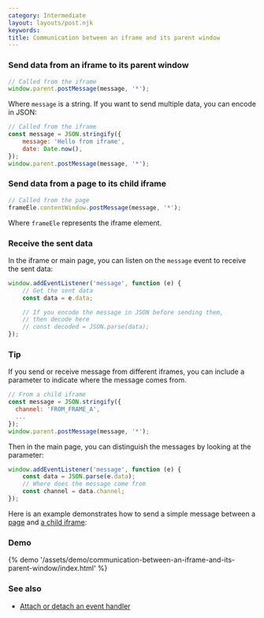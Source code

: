 ```yaml
---
category: Intermediate
layout: layouts/post.njk
keywords:
title: Communication between an iframe and its parent window
---
```


### Send data from an iframe to its parent window

```js
// Called from the iframe
window.parent.postMessage(message, '*');
```

Where `message` is a string. If you want to send multiple data, you can encode in JSON:

```js
// Called from the iframe
const message = JSON.stringify({
    message: 'Hello from iframe',
    date: Date.now(),
});
window.parent.postMessage(message, '*');
```

### Send data from a page to its child iframe

```js
// Called from the page
frameEle.contentWindow.postMessage(message, '*');
```

Where `frameEle` represents the iframe element.

### Receive the sent data

In the iframe or main page, you can listen on the `message` event to receive the sent data:

```js
window.addEventListener('message', function (e) {
    // Get the sent data
    const data = e.data;

    // If you encode the message in JSON before sending them,
    // then decode here
    // const decoded = JSON.parse(data);
});
```

### Tip

If you send or receive message from different iframes, you can include a parameter to indicate where the message comes from.

```js
// From a child iframe
const message = JSON.stringify({
  channel: 'FROM_FRAME_A',
  ...
});
window.parent.postMessage(message, '*');
```

Then in the main page, you can distinguish the messages by looking at the parameter:

```js
window.addEventListener('message', function (e) {
    const data = JSON.parse(e.data);
    // Where does the message come from
    const channel = data.channel;
});
```

Here is an example demonstrates how to send a simple message between a [page](https://github.com/phuoc-ng/html-dom/blob/master/demo/communication-between-an-iframe-and-its-parent-window/index.html) and [a child iframe](https://github.com/phuoc-ng/html-dom/blob/master/demo/communication-between-an-iframe-and-its-parent-window/iframe.html):

### Demo

{% demo '/assets/demo/communication-between-an-iframe-and-its-parent-window/index.html' %}

### See also

-   [Attach or detach an event handler](/attach-or-detach-an-event-handler)
